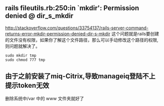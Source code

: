 ## rails fileutils.rb:250:in `mkdir': Permission denied @ dir_s_mkdir
http://stackoverflow.com/questions/33754137/rails-server-command-returns-error-mkdir-permission-denied-dir-s-mkdir
这个问题就是rails要创建的文件没有权限，如果你了解这个文件路径，那么可以手动修改这个路径的权限,则问题就解决了。
```
sudo mkdir tmp
sudo chmod 777 tmp
```

## 由于之前安装了miq-Citrix,导致manageiq登陆不上提示token无效

删除系统中/var 中的 www 文件夹就好了